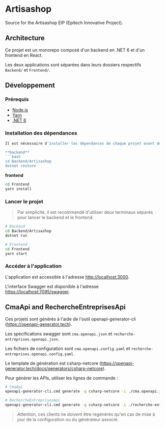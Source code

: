 # Artisashop

Source for the Artisashop EIP (Epitech Innovative Project).

## Architecture

Ce projet est un monorepo composé d'un backend en .NET 6 et d'un frontend en React.

Les deux applications sont séparées dans leurs dossiers respectifs `Backend/` et `Frontend/`.

## Développement

### Prérequis

- [Node.js](https://nodejs.org/en/)
- [Yarn](https://classic.yarnpkg.com/en/docs/install)
- [.NET 6](https://dotnet.microsoft.com/download/dotnet/6.0)

### Installation des dépendances

```bash
Il est nécessaire d'installer les dépendances de chaque projet avant de pouvoir les lancer.

**backend**
```bash
cd Backend/Artisashop
dotnet restore
```

**frontend**
```bash
cd Frontend
yarn install
```

### Lancer le projet

> Par simplicité, il est recommandé d'utiliser deux terminaux séparés pour lancer le backend et le frontend.

```bash
# Backend
cd Backend/Artisashop
dotnet run

# Frontend
cd Frontend
yarn start
```

### Accéder à l'application

L'application est accessible à l'adresse [http://localhost:3000](http://localhost:3000).

L'interface Swagger est disponible à l'adresse [https://localhost:7095/swagger](https://localhost:7095/swagger).

## CmaApi and RechercheEntreprisesApi

Ces projets sont générés à l'aide de l'outil openapi-generator-cli (<https://openapi-generator.tech>).

Les spécifications swagger sont `cma.openapi.json` et `recherche-entreprises.openapi.json`.

Les fichiers de configuration sont `cma.openapi.config.yaml` et `recherche-entreprises.openapi.config.yaml`.

Le template de génération est csharp-netcore (<https://openapi-generator.tech/docs/generators/csharp-netcore>).

Pour générer les APIs, utiliser les lignes de commande :

```bash
# CmaApi
openapi-generator-cli.cmd generate -g csharp-netcore -i ./cma.openapi.json -o CmaApi -c ./cma.openapi.config.yaml
```

```bash
# RechercheEntreprisesApi
openapi-generator-cli.cmd generate -g csharp-netcore -i ./recherche-entreprises.openapi.json -o RechercheEntreprisesApi -c ./recherche-entreprises.openapi.config.yaml
```

> Attention, ces clients ne doivent être regénérés qu'en cas de mise à jour de la configuration ou du générateur
> associé.